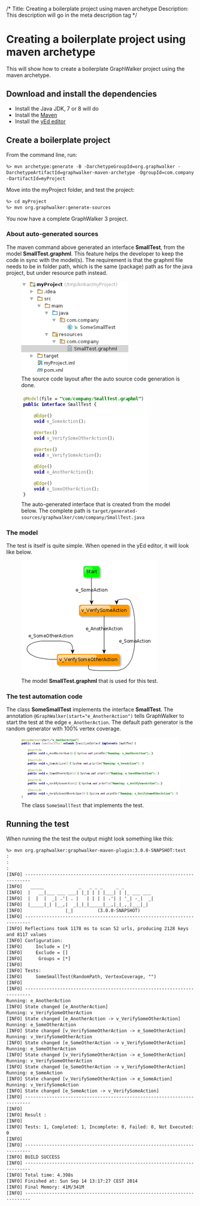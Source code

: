 /*
Title: Creating a boilerplate project using maven archetype
Description: This description will go in the meta description tag
*/

# Creating a boilerplate project using maven archetype

This will show how to create a boilerplate GraphWalker project using the maven archetype.


## Download and install the dependencies

 * Install the Java JDK, 7 or 8 will do
 * Install the [Maven](http://maven.apache.org/download.cgi)
 * Install the [yEd editor](http://www.yworks.com/en/products_yed_about.html)

## Create a boilerplate project
From the command line, run:
~~~
%> mvn archetype:generate -B -DarchetypeGroupId=org.graphwalker -DarchetypeArtifactId=graphwalker-maven-archetype -DgroupId=com.company -DartifactId=myProject
~~~
Move into the myProject folder, and test the project:
~~~
%> cd myProject
%> mvn org.graphwalker:generate-sources
~~~
You now have a complete GraphWalker 3 project.

### About auto-generated sources

The maven command above generated an interface **SmallTest**, from the model **SmallTest.graphml**. This feature helps the developer to keep the code in sync with the model(s). The requirement is that the graphml file needs to be in folder path, which is the same (package) path as for the java project, but under resource path instead.

<figure>
  <img src="/content/images/folderPaths.png" alt="Folder paths">
  <figcaption>The source code layout after the auto source code generation is done.</figcaption>
</figure>

<figure>
  <img src="/content/images/SmallTestInterface.png" alt="SmallTest Interface">
  <figcaption>The auto-generated interface that is created from the model below. The complete path is <code>target/generated-sources/graphwalker/com/company/SmallTest.java</code></figcaption>
</figure>

### The model

The test is itself is quite simple. When opened in the yEd editor, it will look like below.

<figure>
  <img src="/content/images/SmallTest.png" alt="Small test model">
  <figcaption>The model <strong>SmallTest.graphml</strong> that is used for this test.</figcaption>
</figure>

### The test automation code

The class **SomeSmallTest** implements the interface **SmallTest**. The annotation <code>@GraphWalker(start="e_AnotherAction")</code> tells GraphWalker to start the test at the edge <code>e_AnotherAction</code>. The default path generator is the random generator with 100% vertex coverage.

<figure>
  <img src="/content/images/SomeSmallTestJava.png" alt="SomeSmallTest Class">
  <figcaption>The class <code>SomeSmallTest</code> that implements the test.</figcaption>
</figure>


## Running the test
When running the the test the output might look something like this:
~~~
%> mvn org.graphwalker:graphwalker-maven-plugin:3.0.0-SNAPSHOT:test
:
:
:
[INFO] ------------------------------------------------------------------------
[INFO]   _____             _   _ _ _     _ _
[INFO]  |   __|___ ___ ___| |_| | | |___| | |_ ___ ___
[INFO]  |  |  |  _| .'| . |   | | | | .'| | '_| -_|  _|
[INFO]  |_____|_| |__,|  _|_|_|_____|__,|_|_,_|___|_|
[INFO]                |_|         (3.0.0-SNAPSHOT)
[INFO] ------------------------------------------------------------------------
[INFO] Reflections took 1178 ms to scan 52 urls, producing 2128 keys and 8117 values
[INFO] Configuration:
[INFO]     Include = [*]
[INFO]     Exclude = []
[INFO]      Groups = [*]
[INFO]
[INFO] Tests:
[INFO]     SomeSmallTest(RandomPath, VertexCoverage, "")
[INFO]
[INFO] ------------------------------------------------------------------------
Running: e_AnotherAction
[INFO] State changed [e_AnotherAction]
Running: v_VerifySomeOtherAction
[INFO] State changed [e_AnotherAction -> v_VerifySomeOtherAction]
Running: e_SomeOtherAction
[INFO] State changed [v_VerifySomeOtherAction -> e_SomeOtherAction]
Running: v_VerifySomeOtherAction
[INFO] State changed [e_SomeOtherAction -> v_VerifySomeOtherAction]
Running: e_SomeOtherAction
[INFO] State changed [v_VerifySomeOtherAction -> e_SomeOtherAction]
Running: v_VerifySomeOtherAction
[INFO] State changed [e_SomeOtherAction -> v_VerifySomeOtherAction]
Running: e_SomeAction
[INFO] State changed [v_VerifySomeOtherAction -> e_SomeAction]
Running: v_VerifySomeAction
[INFO] State changed [e_SomeAction -> v_VerifySomeAction]
[INFO] ------------------------------------------------------------------------
[INFO]
[INFO] Result :
[INFO]
[INFO] Tests: 1, Completed: 1, Incomplete: 0, Failed: 0, Not Executed: 0
[INFO]
[INFO] ------------------------------------------------------------------------
[INFO] BUILD SUCCESS
[INFO] ------------------------------------------------------------------------
[INFO] Total time: 4.398s
[INFO] Finished at: Sun Sep 14 13:17:27 CEST 2014
[INFO] Final Memory: 41M/341M
[INFO] ------------------------------------------------------------------------
~~~
